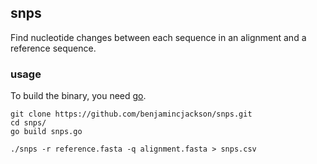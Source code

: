 ## snps

Find nucleotide changes between each sequence in an alignment and a reference sequence.

### usage

To build the binary, you need [go](https://golang.org/).

```
git clone https://github.com/benjamincjackson/snps.git
cd snps/
go build snps.go

./snps -r reference.fasta -q alignment.fasta > snps.csv
